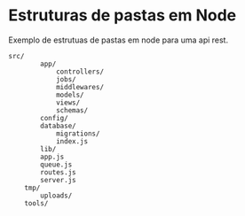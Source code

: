 # Estruturas de pastas em Node

Exemplo de estrutuas de pastas em node para uma api rest.

```
src/
        app/
            controllers/
            jobs/
            middlewares/
            models/
            views/
            schemas/
        config/
        database/
            migrations/
            index.js
        lib/
        app.js
        queue.js
        routes.js
        server.js
    tmp/
        uploads/
    tools/
```

